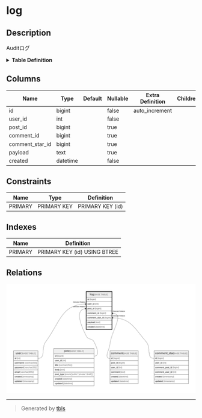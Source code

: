 # log

## Description

Auditログ

<details>
<summary><strong>Table Definition</strong></summary>

```sql
CREATE TABLE `log` (
  `id` bigint NOT NULL AUTO_INCREMENT,
  `user_id` int NOT NULL,
  `post_id` bigint DEFAULT NULL,
  `comment_id` bigint DEFAULT NULL,
  `comment_star_id` bigint DEFAULT NULL,
  `payload` text,
  `created` datetime NOT NULL,
  PRIMARY KEY (`id`)
) ENGINE=InnoDB DEFAULT CHARSET=utf8mb4 COLLATE=utf8mb4_0900_ai_ci COMMENT='Auditログ'
```

</details>

## Columns

| Name | Type | Default | Nullable | Extra Definition | Children | Parents | Comment |
| ---- | ---- | ------- | -------- | ---------------- | -------- | ------- | ------- |
| id | bigint |  | false | auto_increment |  |  |  |
| user_id | int |  | false |  |  | [user](user.md) |  |
| post_id | bigint |  | true |  |  | [post](post.md) |  |
| comment_id | bigint |  | true |  |  | [comment](comment.md) |  |
| comment_star_id | bigint |  | true |  |  | [comment_star](comment_star.md) |  |
| payload | text |  | true |  |  |  |  |
| created | datetime |  | false |  |  |  |  |

## Constraints

| Name | Type | Definition |
| ---- | ---- | ---------- |
| PRIMARY | PRIMARY KEY | PRIMARY KEY (id) |

## Indexes

| Name | Definition |
| ---- | ---------- |
| PRIMARY | PRIMARY KEY (id) USING BTREE |

## Relations

![er](log.svg)

---

> Generated by [tbls](https://github.com/k1LoW/tbls)
